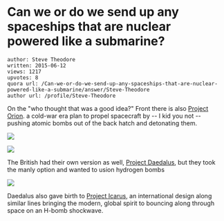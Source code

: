 # Can we or do we send up any spaceships that are nuclear powered like a submarine?

	author: Steve Theodore
	written: 2015-06-12
	views: 1217
	upvotes: 8
	quora url: /Can-we-or-do-we-send-up-any-spaceships-that-are-nuclear-powered-like-a-submarine/answer/Steve-Theodore
	author url: /profile/Steve-Theodore


On the "who thought that was a good idea?" Front there is also [Project Orion](https://what-if.xkcd.com/7/). a cold-war era plan to propel spacecraft by -- I kid you not -- pushing atomic bombs out of the back hatch and detonating them.



![](https://qph.fs.quoracdn.net/main-qimg-79c50a9a9fdc07de10f2d2f2567571fb)




![](https://qph.fs.quoracdn.net/main-qimg-17c22dd37aa7d3a854078739d59f793c)


The British had their own version as well, [Project Daedalus](http://www.bis-space.com/what-we-do/projects/project-daedalus), but they took the manly option and wanted to usion hydrogen bombs



![](https://qph.fs.quoracdn.net/main-qimg-1357637b50a38e3bc6653ecfdb5cb993-c)


Daedalus also gave birth to [Project Icarus](http://www.bis-space.com/what-we-do/projects/project-icarus), an international design along similar lines bringing the modern, global spirit to bouncing along through space on an H-bomb shockwave.

